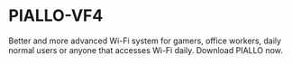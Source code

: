 # PIALLO-VF4
Better and more advanced Wi-Fi system for gamers, office workers, daily normal users or anyone that accesses Wi-Fi daily. Download PIALLO now.
